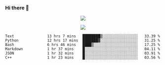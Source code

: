### Hi there 👋

<!--
**SuuTTT/SuuTTT** is a ✨ _special_ ✨ repository because its `README.md` (this file) appears on your GitHub profile.

Here are some ideas to get you started:

- 🔭 I’m currently working on ...
- 🌱 I’m currently learning ...
- 👯 I’m looking to collaborate on ...
- 🤔 I’m looking for help with ...
- 💬 Ask me about ...
- 📫 How to reach me: ...
- 😄 Pronouns: ...
- ⚡ Fun fact: ...
-->

<div align='center'>
    <p align='center'>
        <img src='https://github-readme-stats.vercel.app/api?line_height=27&username=SuuTTT&show_icons=true&theme=solarized-light'/>
    </p>
</div>    
<div align='center'>  
    <p align='center'>
        <img src='https://github-readme-stats.vercel.app/api/wakatime?username=SuuTTT&theme=solarized-light'/>
    </p>
    
</div>  

<!--START_SECTION:waka-->

```text
Text               13 hrs 7 mins   ████████▒░░░░░░░░░░░░░░░░   33.39 %
Python             12 hrs 17 mins  ███████▓░░░░░░░░░░░░░░░░░   31.25 %
Bash               6 hrs 46 mins   ████▒░░░░░░░░░░░░░░░░░░░░   17.25 %
Markdown           1 hr 37 mins    █░░░░░░░░░░░░░░░░░░░░░░░░   04.11 %
JSON               1 hr 32 mins    █░░░░░░░░░░░░░░░░░░░░░░░░   03.91 %
C++                1 hr 23 mins    █░░░░░░░░░░░░░░░░░░░░░░░░   03.56 %
```

<!--END_SECTION:waka-->
